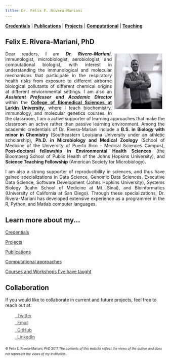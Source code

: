 ```yaml
---
title: Dr. Félix E. Rivera-Mariani
---
```



[**Credentials**](http://www.friveram.com/about) | [**Publications**](http://www.friveram.com/publications) | [**Projects**](http://www.friveram.com/projects) | [**Computational**](http://www.friveram.com/compbio) | [**Teaching**](http://www.friveram.com/teaching) 

## Felix E. Rivera-Mariani, PhD

<img src="images/RiveraMariani-Photo.JPG" alt="Dr. Rivera-Mariani" align="right" style="width: 30%; height: 30%; margin:8px"> <a name="Dr. Félix E. Rivera-Mariani"></a> 
<div style="text-align:justify"><p>Dear readers, I am <b><i>Dr. Rivera-Mariani</i></b>, immunologist, microbiologist, aerobiologist, and computational biologist, with interest in understanding the immunological and molecular mechanisms that participate in the respiratory health risks from exposure to different airborne biological pollutants of different chemical origins at different enviornmental settings. I am also an <b><i>Assistant Professor and Academic Director</i></b> within the <b><a href="http://ularkin.org/college-of-biomedical-sciences/">College of Biomedical Sciences at Larkin University</a></b>, where I teach biochemistry, immunology, and molecular genetics courses. In the classroom, I am a active supporter of learning approaches that make the classroom an active rather than passive learning environment. Among the academic credentials of Dr. Rivera-Mariani include a <b>B.S. in Biology with minor in Chemistry</b> (Southeastern Louisiana University under an athletic scholarship), <b>Ph.D. in Microbiology and Medical Zoology</b> (School of Medicine of the University of Puerto Rico - Medical Sciences Campus), <b>Post-doctoral fellowship in Environmental Health Sciences</b> (the Bloomberg School of Public Health of the Johns Hopkins University), and <b>Science Teaching Fellowship</b> (American Society for Microbiology).</p></div> 

<div style="text-align:justify"><p>I am also a strong supporter of reproducibility in sciences, and thus have gained specializations in Data Science, Genomic Data Sciences, Executive Data Science, Software Development (Johns Hopkins University), Systems Biology (Icahn School of Medicine at Mt. Sinai), and Bioinformatics (University of California at San Diego). Through these specializations, Dr. Rivera-Mariani has developed extensive experience as a programmer in the R, Python, and Matlab computer languages.</p></div> 

## Learn more about my...

[Credentials](http://www.friveram.com/about)

[Projects](http://www.friveram.com/projects)

[Publications](http://www.friveram.com/publications)

[Computational approaches](http://www.friveram.com/compbio)

[Courses and Workshops I've have taught](http://www.friveram.com/teaching)

## Collaboration 

If you would like to collaborate in current and future projects, feel free to reach out at:

<div class="contact-buttons" style="line-height:160%;margin-left:30px;margin-top:10px">
<p>
<a href="https://twitter.com/friveramariani" target="_blank" style="color:#515151;"><i class="fa fa-twitter"></i> &nbsp; Twitter<br></a> 
<a href="mailto:friveramariani@gmail.com" target="_blank" style="color:#515151;"><i class="fa fa-envelope" style="font-size:1em"></i> &nbsp; Email<br></a> 
<a href="https://github.com/friveramariani" target="_blank" style="color:#515151;"><i class="fa fa-github" style="font-size:1em"></i> &nbsp; GitHub<br></a> 
<a href="https://www.linkedin.com/in/friveramariani" target="_blank" style="color:#515151;"><i class="fa fa-linkedin" style="font-size:1em"></i> &nbsp; LinkedIn<br></a>
</p>
</div>

<font size="1">&#169; Felix E. Rivera-Mariani, PhD 2017 <i>The contents of this website reflect the views of the author and does not represent the views of my institution.</i>.</font>
